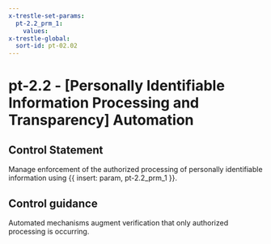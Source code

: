 ```yaml
---
x-trestle-set-params:
  pt-2.2_prm_1:
    values:
x-trestle-global:
  sort-id: pt-02.02
---
```


# pt-2.2 - \[Personally Identifiable Information Processing and Transparency\] Automation

## Control Statement

Manage enforcement of the authorized processing of personally identifiable information using {{ insert: param, pt-2.2_prm_1 }}.

## Control guidance

Automated mechanisms augment verification that only authorized processing is occurring.
